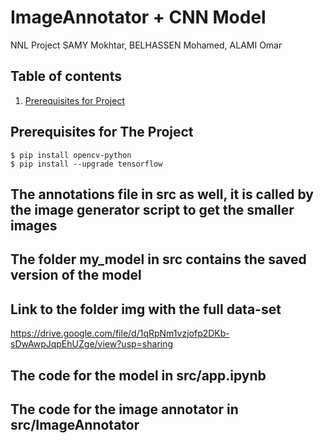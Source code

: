 # ImageAnnotator + CNN Model
NNL Project
SAMY Mokhtar, BELHASSEN Mohamed, ALAMI Omar
## Table of contents
1. [Prerequisites for Project](#prerequisites-for-The-Project)

## Prerequisites for The Project
```shell
$ pip install opencv-python
$ pip install --upgrade tensorflow
```
## The annotations file in src as well, it is called by the image generator script to get the smaller images

## The folder my_model in src contains the saved version of the model

## Link to the folder img with the full data-set
https://drive.google.com/file/d/1qRpNm1vzjofp2DKb-sDwAwpJqpEhUZge/view?usp=sharing

## The code for the model in src/app.ipynb

## The code for the image annotator in src/ImageAnnotator
